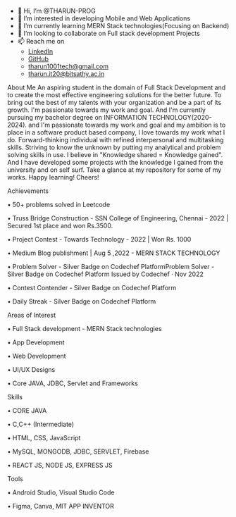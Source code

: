 - 👋 Hi, I’m @THARUN-PROG
- 👀 I’m interested in developing Mobile and Web Applications
- 🌱 I’m currently learning MERN Stack technologies(Focusing on Backend)
- 💞️ I’m looking to collaborate on Full stack development Projects
- 📫 Reach me on 
  - [LinkedIn](https://www.linkedin.com/in/tharun-s-315b6b1aa/)
  - [GitHub](https://github.com/THARUN-PROG)
  - tharun1001tech@gmail.com
  - tharun.it20@bitsathy.ac.in


About Me
An aspiring student in the domain of Full Stack Development and to create the most effective engineering solutions for the better future. To bring out the best of my talents with your organization and be a part of its growth. I'm passionate towards my work and goal. And I'm currently pursuing my bachelor degree on INFORMATION TECHNOLOGY(2020-2024). and I'm passionate towards my work and goal and my ambition is to place in a software product based company, I love towards my work what I do. Forward-thinking individual with refined interpersonal and multitasking skills. Striving to know the unknown by putting my analytical and problem solving skills in use. I believe in "Knowledge shared = Knowledge gained". And I have developed some projects with the knowledge I gained from the university and on self surf. Take a glance at my repository for some of my works. Happy learning! Cheers!


Achievements

• 50+ problems solved in Leetcode

• Truss Bridge Construction - SSN College of Engineering, Chennai - 2022 | Secured 1st place and won Rs.3500.

• Project Contest - Towards Technology - 2022 | Won Rs. 1000

• Medium Blog publishment | Aug 5 ,2022
          - MERN STACK TECHNOLOGY
          
• Problem Solver - Silver Badge on Codechef PlatformProblem Solver - Silver Badge on Codechef Platform
            Issued by Codechef · Nov 2022
            
• Contest Contender - Silver Badge on Codechef Platform

• Daily Streak - Silver Badge on Codechef Platform


Areas of Interest

• Full Stack development - MERN Stack technologies

• App Development

• Web Development

• UI/UX Designs

• Core JAVA, JDBC, Servlet and Frameworks

Skills

• CORE JAVA

• C,C++ (Intermediate)

• HTML, CSS, JavaScript

• MySQL, MONGODB, JDBC, SERVLET, Firebase

• REACT JS, NODE JS, EXPRESS JS

Tools

• Android Studio, Visual Studio Code

• Figma, Canva, MIT APP INVENTOR 







<!---
THARUN-PROG/THARUN-PROG is a ✨ special ✨ repository because its `README.md` (this file) appears on your GitHub profile.
You can click the Preview link to take a look at your changes.
--->
